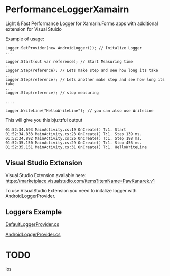 # PerformanceLoggerXamairn
Light & Fast Performance Logger for Xamarin.Forms apps with additional extension for Visual Stuido

Example of usage: 
```
Logger.SetProvider(new AndroidLogger()); // Initalize Logger
... 

Logger.Start(out var reference); // Start Measuring time
...
Logger.Step(reference); // Lets make step and see how long its take
...
Logger.Step(reference); // Lets another make step and see how long its take
...
Logger.Stop(reference); // stop measuring

....

Logger.WriteLine("HelloWriteLine"); // you can also use WriteLine
```

This will give you this bjuːtɪfʊl output
```
01:52:34.693 MainActivity.cs:19 OnCreate() T:1. Start 
01:52:34.833 MainActivity.cs:23 OnCreate() T:1. Step 139 ms.
01:52:34.892 MainActivity.cs:26 OnCreate() T:1. Step 198 ms.
01:52:35.150 MainActivity.cs:29 OnCreate() T:1. Stop 456 ms.
01:52:35.151 MainActivity.cs:31 OnCreate() T:1. HelloWriteLine
```
##  Visual Studio Extension 
Visual Studio Extension available here:
https://marketplace.visualstudio.com/items?itemName=PawKanarek.v1

To use VisualStudio Extension you need to initalize logger with AndroidLoggerProvider.

## Loggers Example
[DefaultLoggerProvider.cs](https://github.com/PawKanarek/PerformanceLoggerXamairn/blob/master/src/PerformanceLoggerXamairn/DefaultLoggerProvider.cs)

[AndroidLoggerProvider.cs](https://github.com/PawKanarek/PerformanceLoggerXamairn/blob/master/src/PerformanceLoggerXamairn.Android/AndroidLoggerProvider.cs)

# TOD0
ios
